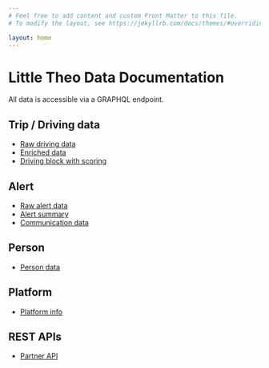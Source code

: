 ```yaml
---
# Feel free to add content and custom Front Matter to this file.
# To modify the layout, see https://jekyllrb.com/docs/themes/#overriding-theme-defaults

layout: home
---
```


<h1>Little Theo Data Documentation</h1>

All data is accessible via a GRAPHQL endpoint. 

<h2>Trip / Driving data</h2>
<ul>
    <li><a href="/trip-schema/raw.html">Raw driving data</a></li>
    <li><a href="/trip-schema/enriched.html">Enriched data</a></li>
    <li><a href="/trip-schema/block.html">Driving block with scoring</a></li>
</ul>

<h2>Alert</h2>
<ul>
    <li><a href="/alert/raw.html">Raw alert data</a></li>
    <li><a href="/alert/summary.html">Alert summary</a></li>
    <li><a href="/alert/comms.html">Communication data</a></li>
</ul>

<h2>Person</h2>
<ul>
    <li><a href="/person.html">Person data</a></li>
</ul>

<h2>Platform</h2>
<ul>
    <li><a href="/platform.html">Platform info</a></li>
</ul>

<h2>REST APIs</h2>
<ul>
    <li><a href="https://app.swaggerhub.com/apis/thingco/Management_REST_API/1.0">Partner API</a></li>
</ul>
